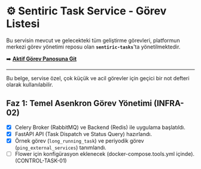 # ⚙️ Sentiric Task Service - Görev Listesi

Bu servisin mevcut ve gelecekteki tüm geliştirme görevleri, platformun merkezi görev yönetimi reposu olan **`sentiric-tasks`**'ta yönetilmektedir.

➡️ **[Aktif Görev Panosuna Git](https://github.com/sentiric/sentiric-tasks/blob/main/TASKS.md)**

---
Bu belge, servise özel, çok küçük ve acil görevler için geçici bir not defteri olarak kullanılabilir.

## Faz 1: Temel Asenkron Görev Yönetimi (INFRA-02)
- [x] Celery Broker (RabbitMQ) ve Backend (Redis) ile uygulama başlatıldı.
- [x] FastAPI API (Task Dispatch ve Status Query) hazırlandı.
- [x] Örnek görev (`long_running_task`) ve periyodik görev (`ping_external_services`) tanımlandı.
- [ ] Flower için konfigürasyon eklenecek (docker-compose.tools.yml içinde). (CONTROL-TASK-01)